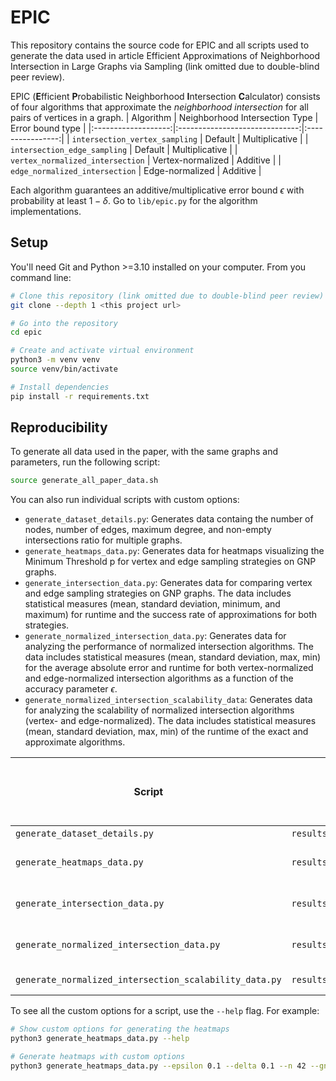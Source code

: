 
# EPIC

This repository contains the source code for EPIC and all scripts used to generate the data used in article Efficient Approximations of Neighborhood Intersection in Large Graphs via Sampling (link omitted due to double-blind peer review).

EPIC (**E**fficient **P**robabilistic Neighborhood **I**ntersection **C**alculator) consists of four algorithms that approximate the _neighborhood intersection_ for all pairs of vertices in a graph.
| Algorithm | Neighborhood Intersection Type | Error bound type |
|:-------------------:|:------------------------------:|:----------------:|
| `intersection_vertex_sampling` | Default | Multiplicative |
| `intersection_edge_sampling` | Default | Multiplicative |
| `vertex_normalized_intersection` | Vertex-normalized | Additive |
| `edge_normalized_intersection` | Edge-normalized | Additive |

Each algorithm guarantees an additive/multiplicative error bound $\epsilon$ with probability at least $1 - \delta$. Go to `lib/epic.py` for the algorithm implementations.

## Setup

You'll need Git and Python >=3.10 installed on your computer. From you command line:

```bash
# Clone this repository (link omitted due to double-blind peer review)
git clone --depth 1 <this project url>

# Go into the repository
cd epic

# Create and activate virtual environment
python3 -m venv venv
source venv/bin/activate

# Install dependencies
pip install -r requirements.txt
```

## Reproducibility

To generate all data used in the paper, with the same graphs and parameters, run the following script:

```bash
source generate_all_paper_data.sh
```

You can also run individual scripts with custom options:

- `generate_dataset_details.py`: Generates data containg the number of nodes, number of edges, maximum degree, and non-empty intersections ratio for multiple graphs.
- `generate_heatmaps_data.py`: Generates data for heatmaps visualizing the Minimum Threshold p for vertex and edge sampling strategies on GNP graphs.
- `generate_intersection_data.py`: Generates data for comparing vertex and edge sampling strategies on GNP graphs.  The data includes statistical measures (mean, standard deviation, minimum, and maximum) for runtime and the success rate of approximations for both strategies.
- `generate_normalized_intersection_data.py`: Generates data for analyzing the performance of normalized intersection algorithms. The data includes statistical measures (mean, standard deviation, max, min) for the average absolute error and runtime for both vertex-normalized and edge-normalized intersection algorithms as a function of the accuracy parameter $\epsilon$.
- `generate_normalized_intersection_scalability_data`: Generates data for analyzing the scalability of normalized intersection algorithms (vertex- and edge-normalized). The data includes statistical measures (mean, standard deviation, max, min) of the runtime of the exact and approximate algorithms.

| Script                                              | Output                                                   | Where it is used in the paper |
|-----------------------------------------------------|----------------------------------------------------------|-------------------------------|
| `generate_dataset_details.py`                       | `results/dataset_details.csv`                            | Table 3                       |
| `generate_heatmaps_data.py`                         | `results/heat_map_*.csv`                                 | Figures 6 and 7               |
| `generate_intersection_data.py`                     | `results/intersection_data_*.csv`                        | Tables 1 and 2                |
| `generate_normalized_intersection_data.py`             | `results/normalized_intersection_data_*.csv`             | Figures 2, 3 and 4            |
| `generate_normalized_intersection_scalability_data.py` | `results/normalized_intersection_scalability_data_*.csv` | Figure 5                      |

To see all the custom options for a script, use the `--help` flag. For example:
```bash
# Show custom options for generating the heatmaps
python3 generate_heatmaps_data.py --help

# Generate heatmaps with custom options
python3 generate_heatmaps_data.py --epsilon 0.1 --delta 0.1 --n 42 --gnp_ns 500 1000 1500 2000 4000 --gnp_ps 0.1 0.2 0.3 0.4 0.5 0.7 0.9
```